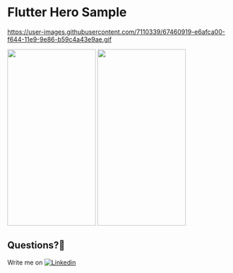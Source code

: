 # Flutter Hero Sample

https://user-images.githubusercontent.com/7110339/67460919-e6afca00-f644-11e9-9e86-b59c4a43e9ae.gif

<img src="https://user-images.githubusercontent.com/7110339/67460639-317d1200-f644-11e9-9e5e-b06dcb547853.png" width="200" height="400">  <img src="https://user-images.githubusercontent.com/7110339/67460641-3215a880-f644-11e9-803d-6b4901d725c9.png" width="200" height="400"> 


## Questions?🤔
Write me on [![Linkedin](https://img.shields.io/badge/Linkedin-Emre%20Karataş-blue.svg)](https://www.linkedin.com/in/emre-karata%C5%9F-062b26a9/) 
